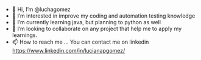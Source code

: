 - 👋 Hi, I’m @luchagomez
- 👀 I’m interested in improve my coding and automation testing knowledge
- 🌱 I’m currently learning java, but planning to python as well
- 💞️ I’m looking to collaborate on any project that help me to apply my learnings.
- 📫 How to reach me ... You can contact me on linkedin https://www.linkedin.com/in/lucianapgomez/

<!---
luchagomez/luchagomez is a ✨ special ✨ repository because its `README.md` (this file) appears on your GitHub profile.
You can click the Preview link to take a look at your changes.
--->
